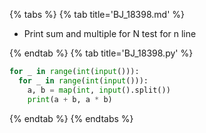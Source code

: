 {% tabs %}
{% tab title='BJ_18398.md' %}

* Print sum and multiple for N test for n line

{% endtab %}
{% tab title='BJ_18398.py' %}

```py
for _ in range(int(input())):
  for _ in range(int(input())):
    a, b = map(int, input().split())
    print(a + b, a * b)
```

{% endtab %}
{% endtabs %}